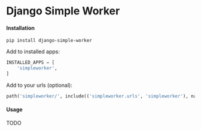 
# Django Simple Worker


#### Installation
```shell
pip install django-simple-worker
```

Add to installed apps:
```python
INSTALLED_APPS = [
    'simpleworker',
]
```

Add to your urls (optional):
```python
path('simpleworker/', include(('simpleworker.urls', 'simpleworker'), namespace='simpleworker')),
```

#### Usage
TODO
